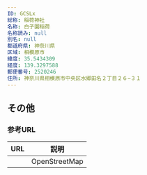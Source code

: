 ```yaml
---
ID: GCSLx
総称: 稲荷神社
名称: 白子園稲荷
名称読み: null
別名: null
都道府県: 神奈川県
区域: 相模原市
緯度: 35.5434309
経度: 139.3297588
郵便番号: 2520246
住所: 神奈川県相模原市中央区水郷田名２丁目２６−３１
---
```


## その他

### 参考URL

| URL | 説明          |
| --- | ------------- |
|     | OpenStreetMap |
